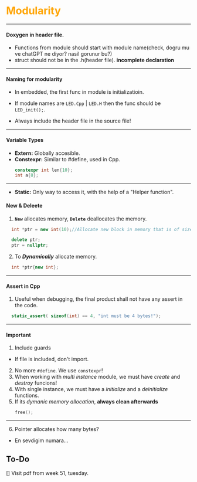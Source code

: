 <h1 style="color:orange">Modularity</h4>

---

#### Doxygen in header file. 
-  Functions from module should start with module name(check, dogru mu ve chatGPT ne diyor? nasil gorunur bu?)
- struct should not be in the .h(header file). **incomplete declaration**
---
#### Naming for modularity
- In embedded, the first func in module is initializatioin. 
- If module names are `LED.Cpp` | `LED.H` then the func should be       `LED_init();`.
  
- Always include the header file in the source file!
---
#### Variable Types
- **Extern:** Globally accesible.
- **Constexpr:** Similar to #define, used in Cpp.
    ```c++
  constexpr int len{10};
    int a{8};
    ```
---
- **Static:** Only way to access it, with the help of a "Helper function".

#### New & Deleete
1. **`New`** allocates memory, **`Delete`** deallocates the memory.

```cpp
  int *ptr = new int(10);//Allocate new block in memory that is of size 10 integers.

  delete ptr;
  ptr = nullptr;
```
2. To ***Dynamically*** allocate memory. 
```cpp
  int *ptr{new int};
```
---
#### Assert in Cpp
1. Useful when debugging, the final product shall not have any assert in the code.
```cpp
  static_assert( sizeof(int) == 4, "int must be 4 bytes!");
```

---
#### Important 
1. Include guards
  - If file is included, don't import.
2. No more `#define`. We use `constexpr`!
3. When working with *multi instance* module, we must have *create* and *destroy* funcions!
4. With single instance, we must have a *initialize* and a *deinitialize* functions.
5. If its *dymanic memory allocation*, **always clean afterwards**
   ```cpp
   free();
   ```
---
6. Pointer allocates how many bytes?
- En sevdigim numara...


## To-Do

[] Visit pdf from week 51, tuesday.
